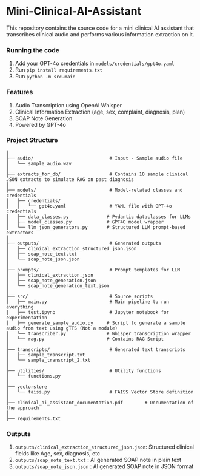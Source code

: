 # Mini-Clinical-AI-Assistant
This repository contains the source code for a mini clinical AI assistant that transcribes clinical audio and performs various information extraction on it. 

### Running the code

1. Add your GPT-4o credentials in ```models/credentials/gpt4o.yaml```
2. Run ```pip install requirements.txt```
3. Run ```python -m src.main```

### Features

1. Audio Transcription using OpenAI Whisper
2. Clinical Information Extraction (age, sex, complaint, diagnosis, plan)
3. SOAP Note Generation
4. Powered by GPT-4o


### Project Structure 

```
│
├── audio/                            # Input - Sample audio file
│   └── sample_audio.wav
│ 
├── extracts_for_db/                  # Contains 10 sample clinical JSON extracts to simulate RAG on past diagnosis
│
├── models/                           # Model-related classes and credentials
│   ├── credentials/
│   │   └── gpt4o.yaml                # YAML file with GPT-4o credentials
│   ├── data_classes.py              # Pydantic dataclasses for LLMs
│   ├── model_classes.py             # GPT4O model wrapper
│   └── llm_json_generators.py       # Structured LLM prompt-based extractors
│
├── outputs/                          # Generated outputs
│   ├── clinical_extraction_structured_json.json
│   ├── soap_note_text.txt
│   └── soap_note_json.json
│
├── prompts/                          # Prompt templates for LLM
│   ├── clinical_extraction.json
│   ├── soap_note_generation.json
│   └── soap_note_generation_text.json
│
├── src/                              # Source scripts
│   ├── main.py                       # Main pipeline to run everything
│   ├── test.ipynb                    # Jupyter notebook for experimentation
│   ├── generate_sample_audio.py     # Script to generate a sample audio from text using gTTS (Not a module)
│   └── transcriber.py               # Whisper transcription wrapper
│   └── rag.py                       # Contains RAG Script            
│
├── transcripts/                      # Generated text transcripts
│   ├── sample_transcript.txt
│   └── sample_transcript_2.txt
│
├── utilities/                        # Utility functions
│   └── functions.py
│ 
├── vectorstore
│   └── faiss.py                      # FAISS Vector Store definition
│   
├── clinical_ai_assistant_documentation.pdf        # Documentation of the approach
│     
├── requirements.txt
```

### Outputs

1. ```outputs/clinical_extraction_structured_json.json```: Structured clinical fields like Age, sex, diagnosis, etc
2. ```outputs/soap_note_text.txt``` : AI generated SOAP note in plain text
3. ```outputs/soap_note_json.json``` : AI generated SOAP note in JSON format
